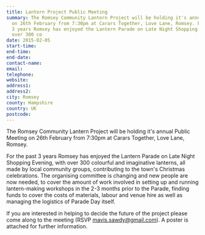 ```yaml
---
title: Lantern Project Public Meeting
summary: The Romsey Community Lantern Project will be holding it's annual Public Meeting
  on 26th February from 7:30pm at Carars Together, Love Lane, Romsey. For the past
  3 years Romsey has enjoyed the Lantern Parade on Late Night Shopping Evening, with
  over 300 co
date: 2015-02-05
start-time: 
end-time: 
end-date: 
contact-name: 
email: 
telephone: 
website: 
address1: 
address2: 
city: Romsey
county: Hampshire
country: UK
postcode: 
---
```

The Romsey Community Lantern Project will be holding it's annual Public Meeting on 26th February from 7:30pm at Carars Together, Love Lane, Romsey.

For the past 3 years Romsey has enjoyed the Lantern Parade on Late Night Shopping Evening, with over 300 colourful and imaginative lanterns, all made by local community groups, contributing to the town's Christmas celebrations. The organising committee is changing and new people are now needed, to cover the amount of work involved in setting up and running lantern-making workshops in the 2-3 months prior to the Parade, finding funds to cover the costs of materials, labour and venue hire as well as managing the logistics of Parade Day itself.

If you are interested in helping to decide the future of the project please come along to the meeting (RSVP [mavis.sawdy@gmail.com](mailto:mavis.sawdy@gmail.com)). A poster is attached for further information.

